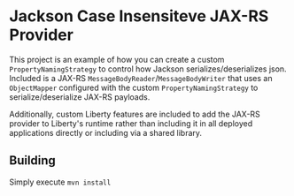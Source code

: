 # Jackson Case Insensiteve JAX-RS Provider

This project is an example of how you can create a custom `PropertyNamingStrategy` to control how Jackson serializes/deserializes json. Included is a JAX-RS `MessageBodyReader`/`MessageBodyWriter` that uses an `ObjectMapper` configured with the custom `PropertyNamingStrategy` to serialize/deserialize JAX-RS payloads.

Additionally, custom Liberty features are included to add the JAX-RS provider to Liberty's runtime rather than including it in all deployed applications directly or including via a shared library.

## Building

Simply execute `mvn install`
